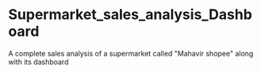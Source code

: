 # Supermarket_sales_analysis_Dashboard
A complete sales analysis of a supermarket called "Mahavir shopee" along with its dashboard
